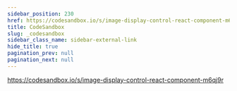 ```yaml
---
sidebar_position: 230
href: https://codesandbox.io/s/image-display-control-react-component-m6qj9r
title: CodeSandbox
slug: _codesandbox
sidebar_class_name: sidebar-external-link
hide_title: true
pagination_prev: null
pagination_next: null
---
```


<!--
NOTES:
* This is a dummy document that will be replaced by an external link in the
  sidebar. See `/docusaurus.config.js`.
* We prevent the previous real document from providing a `Next` link to this
  dummy page by setting `pagination_next: null` in its front matter.
-->

https://codesandbox.io/s/image-display-control-react-component-m6qj9r
